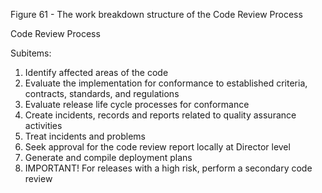 Figure 61 - The work breakdown structure of the Code Review Process

Code Review Process

Subitems:

1. Identify affected areas of the code
2. Evaluate the implementation for conformance to established criteria, contracts, standards, and regulations
3. Evaluate release life cycle processes for conformance
4. Create incidents, records and reports related to quality assurance activities
5. Treat incidents and problems
6. Seek approval for the code review report locally at Director level
7. Generate and compile deployment plans
8. IMPORTANT! For releases with a high risk, perform a secondary code review